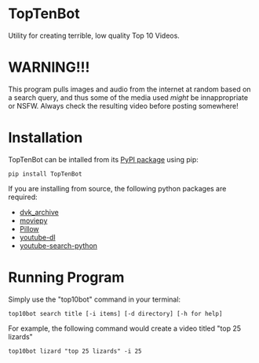 # TopTenBot

Utility for creating terrible, low quality Top 10 Videos.

# WARNING!!!

This program pulls images and audio from the internet at random based on a search query, and thus some of the media used *might* be innappropriate or NSFW. Always check the resulting video before posting somewhere!

# Installation

TopTenBot can be intalled from its [PyPI package](https://pypi.org/project/TopTenBot/) using pip:

    pip install TopTenBot

If you are installing from source, the following python packages are required:
* [dvk_archive](https://pypi.org/project/dvk-archive/)
* [moviepy](https://pypi.org/project/moviepy/)
* [Pillow](https://pypi.org/project/Pillow/)
* [youtube-dl](https://pypi.org/project/youtube_dl/)
* [youtube-search-python](https://pypi.org/project/youtube-search-python/)

# Running Program

Simply use the "top10bot" command in your terminal:

    top10bot search title [-i items] [-d directory] [-h for help]

For example, the following command would create a video titled "top 25 lizards"

    top10bot lizard "top 25 lizards" -i 25
